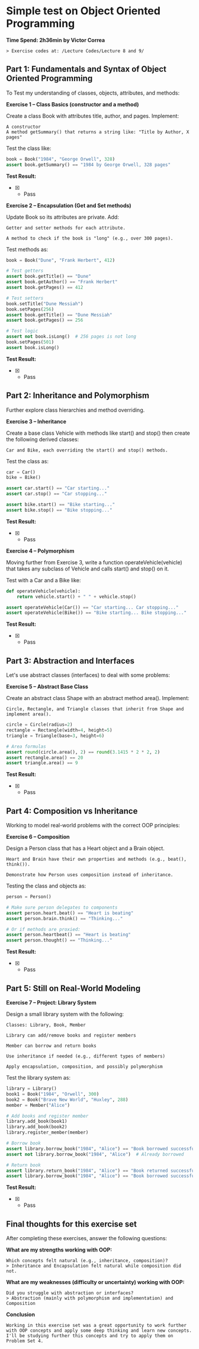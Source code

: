 # Simple test on Object Oriented Programming

**Time Spend: 2h36min**
**by Victor Correa**

    > Exercise codes at: /Lecture Codes/Lecture 8 and 9/

## Part 1: Fundamentals and Syntax of Object Oriented Programming
To Test my understanding of classes, objects, attributes, and methods:

**Exercise 1 – Class Basics (constructor and a method)**

Create a class Book with attributes title, author, and pages. Implement:

    A constructor
    A method getSummary() that returns a string like: "Title by Author, X pages"

Test the class like:

```py
book = Book("1984", "George Orwell", 328)
assert book.getSummary() == "1984 by George Orwell, 328 pages"
```

**Test Result:**
- [X] - Pass

**Exercise 2 – Encapsulation (Get and Set methods)**

Update Book so its attributes are private. Add:

    Getter and setter methods for each attribute.

    A method to check if the book is "long" (e.g., over 300 pages).

Test methods as:

```py
book = Book("Dune", "Frank Herbert", 412)

# Test getters
assert book.getTitle() == "Dune"
assert book.getAuthor() == "Frank Herbert"
assert book.getPages() == 412

# Test setters
book.setTitle("Dune Messiah")
book.setPages(256)
assert book.getTitle() == "Dune Messiah"
assert book.getPages() == 256

# Test logic
assert not book.isLong()  # 256 pages is not long
book.setPages(501)
assert book.isLong()
```

**Test Result:**
- [X] - Pass

## Part 2: Inheritance and Polymorphism

Further explore class hierarchies and method overriding.

**Exercise 3 – Inheritance**

Create a base class Vehicle with methods like start() and stop() then create the following derived classes:

    Car and Bike, each overriding the start() and stop() methods.

Test the class as:

```py
car = Car()
bike = Bike()

assert car.start() == "Car starting..."
assert car.stop() == "Car stopping..."

assert bike.start() == "Bike starting..."
assert bike.stop() == "Bike stopping..."
```
**Test Result:**
- [X] - Pass

**Exercise 4 – Polymorphism**

Moving further from Exercise 3, write a function operateVehicle(vehicle) that takes any subclass of Vehicle and calls start() and stop() on it.

Test with a Car and a Bike like:

```py
def operateVehicle(vehicle):
    return vehicle.start() + " " + vehicle.stop()

assert operateVehicle(Car()) == "Car starting... Car stopping..."
assert operateVehicle(Bike()) == "Bike starting... Bike stopping..."
```

**Test Result:**
- [X] - Pass

## Part 3: Abstraction and Interfaces

Let's use abstract classes (interfaces) to deal with some problems:

**Exercise 5 – Abstract Base Class**

Create an abstract class Shape with an abstract method area(). Implement:

    Circle, Rectangle, and Triangle classes that inherit from Shape and implement area().

```py
circle = Circle(radius=2)
rectangle = Rectangle(width=4, height=5)
triangle = Triangle(base=3, height=6)

# Area formulas
assert round(circle.area(), 2) == round(3.1415 * 2 * 2, 2)
assert rectangle.area() == 20
assert triangle.area() == 9
```

**Test Result:**
- [X] - Pass

## Part 4: Composition vs Inheritance

Working to model real-world problems with the correct OOP principles:

**Exercise 6 – Composition**

Design a Person class that has a Heart object and a Brain object.

    Heart and Brain have their own properties and methods (e.g., beat(), think()).

    Demonstrate how Person uses composition instead of inheritance.

Testing the class and objects as:

```py
person = Person()

# Make sure person delegates to components
assert person.heart.beat() == "Heart is beating"
assert person.brain.think() == "Thinking..."

# Or if methods are proxied:
assert person.heartbeat() == "Heart is beating"
assert person.thought() == "Thinking..."
```

**Test Result:**
- [X] - Pass

## Part 5: Still on Real-World Modeling

**Exercise 7 – Project: Library System**

Design a small library system with the following:

    Classes: Library, Book, Member

    Library can add/remove books and register members

    Member can borrow and return books

    Use inheritance if needed (e.g., different types of members)

    Apply encapsulation, composition, and possibly polymorphism

Test the library system as:

```py
library = Library()
book1 = Book("1984", "Orwell", 300)
book2 = Book("Brave New World", "Huxley", 288)
member = Member("Alice")

# Add books and register member
library.add_book(book1)
library.add_book(book2)
library.register_member(member)

# Borrow book
assert library.borrow_book("1984", "Alice") == "Book borrowed successfully"
assert not library.borrow_book("1984", "Alice")  # Already borrowed

# Return book
assert library.return_book("1984", "Alice") == "Book returned successfully"
assert library.borrow_book("1984", "Alice") == "Book borrowed successfully"
```
**Test Result:**
- [X] - Pass

## Final thoughts for this exercise set

After completing these exercises, answer the following questions:

**What are my strengths working with OOP:**

    Which concepts felt natural (e.g., inheritance, composition)?
    > Inheritance and Encapsulation felt natural while composition did not.


**What are my weaknesses (difficulty or uncertainty) working with OOP:**

    Did you struggle with abstraction or interfaces?
    > Abstraction (mainly with polymorphism and implementation) and Composition

**Conclusion**

    Working in this exercise set was a great opportunity to work further with OOP concepts and apply some deep thinking and learn new concepts.
    I'll be studying further this concepts and try to apply them on Problem Set 4.